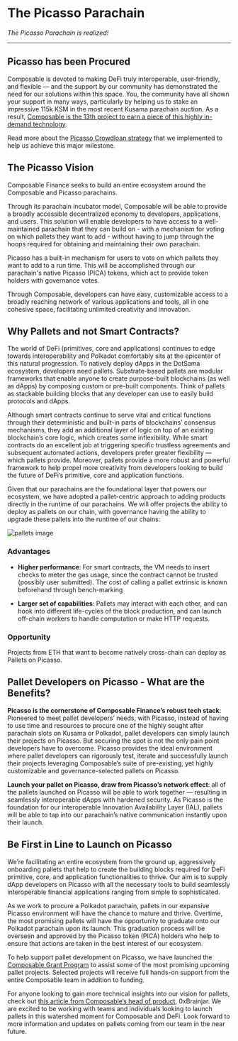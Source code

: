 # The Picasso Parachain

*The Picasso Parachain is realized!*

---

## Picasso has been Procured

Composable is devoted to making DeFi truly interoperable, user-friendly, and flexible — and the support by our community
has demonstrated the need for our solutions within this space. You, the community have all shown your support in 
many ways, particularly by helping us to stake an impressive 115k KSM in the most recent Kusama parachain auction. 
As a result, [Composable is the 13th project to earn a piece of this highly in-demand technology](https://composablefi.medium.com/celebrating-our-procurement-of-a-kusama-parachain-for-picasso-887eb60d7092).

Read more about the [Picasso Crowdloan strategy](../parachains/picasso/picasso-crowdloan.md) 
that we implemented to help us achieve this major milestone.

## The Picasso Vision

Composable Finance seeks to build an entire ecosystem around the Composable and Picasso parachains.

Through its parachain incubator model, Composable will be able to provide a broadly accessible decentralized economy to 
developers, applications, and users. This solution will enable developers to have access to a well-maintained 
parachain that they can build on - with a mechanism for voting on which pallets they want to add - without having to
jump through the hoops required for obtaining and maintaining their own parachain.

Picasso has a built-in mechanism for users to vote on which pallets they want to add to a run time. 
This will be accomplished through our parachain's native Picasso (PICA) tokens, which act to provide token holders 
with governance votes.

Through Composable, developers can have easy, customizable access to a broadly reaching network of various applications
and tools, all in one cohesive space, facilitating unlimited creativity and innovation.

## Why Pallets and not Smart Contracts?

The world of DeFi (primitives, core and applications) continues to edge towards interoperability and Polkadot 
comfortably sits at the epicenter of this natural progression. To natively deploy dApps in the DotSama ecosystem, 
developers need pallets. Substrate-based pallets are modular frameworks that enable anyone to create purpose-built 
blockchains (as well as dApps) by composing custom or pre-built components. Think of pallets as stackable building 
blocks that any developer can use to easily build protocols and dApps.

Although smart contracts continue to serve vital and critical functions through their deterministic and built-in parts
of blockchains’ consensus mechanisms, they add an additional layer of logic on top of an existing blockchain’s core 
logic, which creates some inflexibility. While smart contracts do an excellent job at triggering specific trustless 
agreements and subsequent automated actions, developers prefer greater flexibility — which pallets provide. 
Moreover, pallets provide a more robust and powerful framework to help propel more creativity from developers looking 
to build the future of DeFi’s primitive, core and application functions.

Given that our parachains are the foundational layer that powers our ecosystem, we have adopted a pallet-centric 
approach to adding products directly in the runtime of our parachains. We will offer projects the ability to deploy as 
pallets on our chain, with governance having the ability to upgrade these pallets into the runtime of our chains:

![pallets image](/img/developer-guides/pallet-integrations.png)

### Advantages

* **Higher performance**: For smart contracts, the VM needs to insert checks to meter the gas usage, since the contract
  cannot be trusted (possibly user submitted). The cost of calling a pallet extrinsic is known beforehand through 
  bench-marking

* **Larger set of capabilities**: Pallets may interact with each other, and can hook into different life-cycles of the 
  block production, and can launch off-chain workers to handle computation or make HTTP requests.

### Opportunity

Projects from ETH that want to become natively cross-chain can deploy as Pallets on Picasso.

## Pallet Developers on Picasso - What are the Benefits?

**Picasso is the cornerstone of Composable Finance’s robust tech stack**: Pioneered to meet pallet developers’ needs, 
with Picasso, instead of having to use time and resources to procure one of the highly sought after parachain slots 
on Kusama or Polkadot, pallet developers can simply launch their projects on Picasso. But securing the spot is not the
only pain point developers have to overcome. Picasso provides the ideal environment where pallet developers can 
rigorously test, iterate and successfully launch their projects leveraging Composable’s suite of pre-existing, 
yet highly customizable and governance-selected pallets on Picasso.

**Launch your pallet on Picasso, draw from Picasso’s network effect**: all of the pallets launched on Picasso will be
able to work together — resulting in seamlessly interoperable dApps with hardened security. As Picasso is the foundation
for our interoperable Innovation Availability Layer (IAL), pallets will be able to tap into our parachain’s native 
communication instantly upon their launch.

## Be First in Line to Launch on Picasso

We’re facilitating an entire ecosystem from the ground up, aggressively onboarding pallets that help to create the 
building blocks required for DeFi primitive, core, and application functionalities to thrive. Our aim is to supply 
dApp developers on Picasso with all the necessary tools to build seamlessly interoperable financial applications 
ranging from simple to sophisticated.

As we work to procure a Polkadot parachain, pallets in our expansive Picasso environment will have the chance to mature 
and thrive. Overtime, the most promising pallets will have the opportunity to graduate onto our Polkadot parachain upon 
its launch. This graduation process will be overseen and approved by the Picasso token (PICA) holders who help to ensure
that actions are taken in the best interest of our ecosystem.

To help support pallet development on Picasso, we have launched the 
[Composable Grant Program](https://grants.composable.finance/) to assist some of the most promising upcoming pallet 
projects. Selected projects will receive full hands-on support from the entire Composable team in addition to funding.

For anyone looking to gain more technical insights into our vision for pallets, check out 
[this article from Composable’s head of product](https://0xbrainjar.medium.com/calling-all-pallet-developers-8e5ff77871f9), 
0xBrainjar. We are excited to be working with teams and individuals looking to launch pallets in this watershed moment 
for Composable and DeFi. Look forward to more information and updates on pallets coming from our team in the near future.

